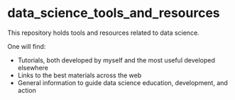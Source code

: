 # data_science_tools_and_resources

This repository holds tools and resources related to data science. 

One will find:
- Tutorials, both developed by myself and the most useful developed elsewhere
- Links to the best materials across the web
- General information to guide data science education, development, and action

